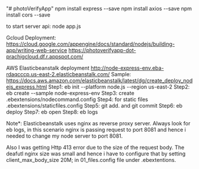 "# photoVerifyApp" 
npm install express --save
npm install axios --save
npm install cors --save

to start server api:
node app.js

Gcloud Deployment: 
https://cloud.google.com/appengine/docs/standard/nodejs/building-app/writing-web-service
https://photoverifyapp-dot-prachigcloud.df.r.appspot.com/


AWS Elasticbeanstalk deployment
http://node-express-env.eba-rdaqcccp.us-east-2.elasticbeanstalk.com/
Sample: https://docs.aws.amazon.com/elasticbeanstalk/latest/dg/create_deploy_nodejs_express.html
Step1: eb init --platform node.js --region us-east-2
Step2: eb create --sample node-express-env
Step3: create .ebextensions/nodecommand.config 
Step4: for static files .ebextensions/staticfiles.config
Step5: git add. and git commit 
Step6: eb deploy 
Step7: eb open
Step8: eb logs

Note*: Elasticbeanstalk uses nginx as reverse proxy server. Always look for eb logs, in this scenario nginx is passing
request to port 8081 and hence i needed to change my node server to port 8081.

Also I was getting Http 413 error due to the size of the request body. The deafutl nginx size was small 
and hence i have to configure that by setting client_max_body_size 20M; in 01_files.config file  under .ebextentions.




